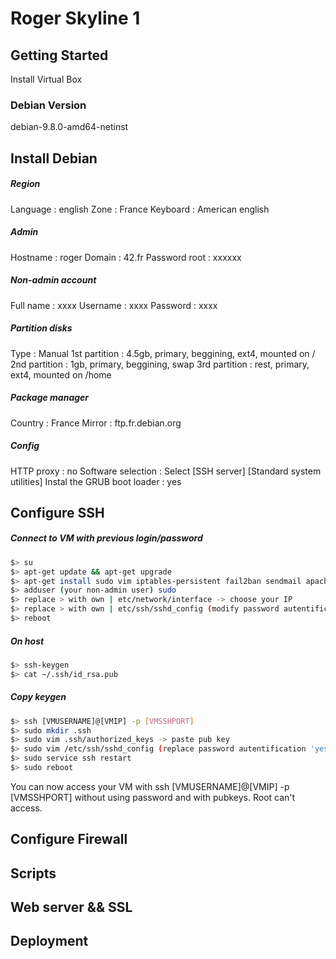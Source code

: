 # Roger Skyline 1

## Getting Started

Install Virtual Box

### Debian Version

debian-9.8.0-amd64-netinst

## Install Debian

##### Region
Language : english
Zone : France
Keyboard : American english
##### Admin
Hostname : roger
Domain : 42.fr
Password root : xxxxxx
##### Non-admin account
Full name : xxxx
Username : xxxx
Password : xxxx
##### Partition disks
Type : Manual
1st partition : 4.5gb, primary, beggining, ext4, mounted on /
2nd partition : 1gb, primary, beggining, swap
3rd partition : rest, primary, ext4, mounted on /home
##### Package manager
Country : France
Mirror : ftp.fr.debian.org
##### Config
HTTP proxy : no
Software selection : Select [SSH server] [Standard system utilities]
Instal the GRUB boot loader : yes

## Configure SSH

##### Connect to VM with previous login/password
```bash
$> su
$> apt-get update && apt-get upgrade
$> apt-get install sudo vim iptables-persistent fail2ban sendmail apache2 portsentry
$> adduser (your non-admin user) sudo
$> replace > with own | etc/network/interface -> choose your IP
$> replace > with own | etc/ssh/sshd_config (modify password autentification to 'yes') -> choose your port
$> reboot
```
##### On host
```bash
$> ssh-keygen
$> cat ~/.ssh/id_rsa.pub
```
##### Copy keygen
```bash
$> ssh [VMUSERNAME]@[VMIP] -p [VMSSHPORT]
$> sudo mkdir .ssh
$> sudo vim .ssh/authorized_keys -> paste pub key 
$> sudo vim /etc/ssh/sshd_config (replace password autentification 'yes' to 'no')
$> sudo service ssh restart
$> sudo reboot
```
You can now access your VM with ssh [VMUSERNAME]@[VMIP] -p [VMSSHPORT] without using password and with pubkeys. Root can't access.

## Configure Firewall
## Scripts
## Web server && SSL
## Deployment
